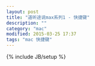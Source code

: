 ```yaml
---
layout: post
title: "道听途说max系列1 - 快捷键"
description: ""
category: "mac"
modified: 2015-03-25 17:37
tags: "mac 快捷键"
---
```

{% include JB/setup %}
